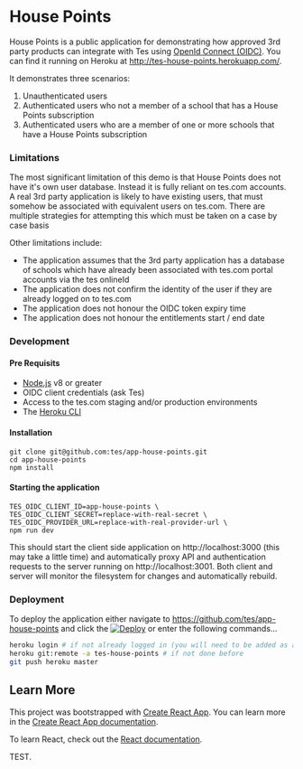 # House Points
House Points is a public application for demonstrating how approved 3rd party products can integrate with Tes using [OpenId Connect (OIDC)](https://openid.net/connect/). You can find it running on Heroku at http://tes-house-points.herokuapp.com/.

It demonstrates three scenarios:

1. Unauthenticated users
2. Authenticated users who not a member of a school that has a House Points subscription
3. Authenticated users who are a member of one or more schools that have a House Points subscription

### Limitations
The most significant limitation of this demo is that House Points does not have it's own user database. Instead it is fully reliant on tes.com accounts. A real 3rd party application is likely to have existing users, that must somehow be associated with equivalent users on tes.com. There are multiple strategies for attempting this which must be taken on a case by case basis

Other limitations include:

* The application assumes that the 3rd party application has a database of schools which have already been associated with tes.com portal accounts via the tes onlineId
* The application does not confirm the identity of the user if they are already logged on to tes.com
* The application does not honour the OIDC token expiry time
* The application does not honour the entitlements start / end date

### Development
#### Pre Requisits
* [Node.js](https://nodejs.org/en/) v8 or greater
* OIDC client credentials (ask Tes)
* Access to the tes.com staging and/or production environments
* The [Heroku CLI](https://devcenter.heroku.com/articles/heroku-cli#download-and-install)

#### Installation
```
git clone git@github.com:tes/app-house-points.git
cd app-house-points
npm install
```

#### Starting the application
```
TES_OIDC_CLIENT_ID=app-house-points \
TES_OIDC_CLIENT_SECRET=replace-with-real-secret \
TES_OIDC_PROVIDER_URL=replace-with-real-provider-url \
npm run dev
```
This should start the client side application on http://localhost:3000 (this may take a little time) and automatically proxy API and authentication requests to the server running on http://localhost:3001. Both client and server will monitor the filesystem for changes and automatically rebuild.

### Deployment
To deploy the application either navigate to https://github.com/tes/app-house-points and click the [![Deploy](https://www.herokucdn.com/deploy/button.svg)](https://heroku.com/deploy) or enter the following commands...
```bash
heroku login # if not already logged in (you will need to be added as a collaborator in Heroku)
heroku git:remote -a tes-house-points # if not done before
git push heroku master
```




## Learn More
This project was bootstrapped with [Create React App](https://github.com/facebook/create-react-app). You can learn more in the [Create React App documentation](https://facebook.github.io/create-react-app/docs/getting-started).

To learn React, check out the [React documentation](https://reactjs.org/).

TEST.